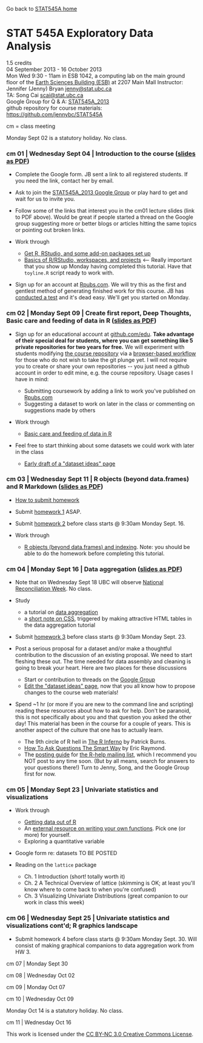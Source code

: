 Go back to [STAT545A home](index.html)

# STAT 545A Exploratory Data Analysis

1.5 credits  
04 September 2013 - 16 October 2013  
Mon Wed 9:30 - 11am in ESB 1042, a computing lab on the main ground floor of the [Earth Sciences Building (ESB)](http://www.maps.ubc.ca/?225) at 2207 Main Mall
Instructor: Jennifer (Jenny) Bryan <jenny@stat.ubc.ca>  
TA: Song Cai <scai@stat.ubc.ca>  
Google Group for Q & A: [STAT545A_2013](https://groups.google.com/forum/#!forum/stat545a_2013)  
github repository for course materials: <https://github.com/jennybc/STAT545A>


cm = class meeting

Monday Sept 02 is a statutory holiday. No class.

### cm 01 | Wednesday Sept 04 | Introduction to the course ([slides as PDF](2013-lectures/cm01_intro-to-course.pdf)) 

  * Complete the Google form. JB sent a link to all registered students. If you need the link, contact her by email.
  
  * Ask to join the [STAT545A_2013 Google Group](https://groups.google.com/forum/#!forum/stat545a_2013) or play hard to get and wait for us to invite you.

  * Follow some of the links that interest you in the cm01 lecture slides (link to PDF above). Would be great if people started a thread on the Google group suggesting more or better blogs or articles hitting the same topics or pointing out broken links.
  
  * Work through
    - [Get R, RStudio, and some add-on packages set up](block00_setup.html)
    - [Basics of R/RStudio, workspaces, and projects](block01_basicsWorkspaceWorkingDirProject.html) <-- Really important that you show up Monday having completed this tutorial. Have that `toyline.R` script ready to work with.
    
  * Sign up for an account at [Rpubs.com](http://rpubs.com). We will try this as the first and gentlest method of generating finished work for this course. JB has [conducted a test](http://rpubs.com/jennybc) and it's dead easy. We'll get you started on Monday.

### cm 02 | Monday Sept 09 | Create first report, Deep Thoughts, Basic care and feeding of data in R ([slides as PDF](2013-lectures/cm02_compileNotebook-publishRpubs-deepThoughts.pdf))

  * Sign up for an educational account at [github.com/edu](https://github.com/edu). **Take advantage of their special deal for students, where you can get something like 5 private repositories for two years for free.** We will experiment with students modifying [the course repository](https://github.com/jennybc/STAT545A) via a [browser-based workflow](https://github.com/blog/1557-github-flow-in-the-browser) for those who do not wish to take the git plunge yet. I will not require you to create or share your own repositories -- you just need a github account in order to edit mine, e.g. the course repository. Usage cases I have in mind:
    - Submitting coursework by adding a link to work you've published on [Rpubs.com](http://rpubs.com)
    - Suggesting a dataset to work on later in the class or commenting on suggestions made by others
    
  * Work through
    - [Basic care and feeding of data in R](block02_careFeedingData.html)
    
  * Feel free to start thinking about some datasets we could work with later in the class
    - [Early draft of a "dataset ideas" page](dataset-ideas.html)

### cm 03 | Wednesday Sept 11 | R objects (beyond data.frames) and R Markdown ([slides as PDF](2013-lectures/cm03_workModes-flavorsCollections-RMarkdown.pdf))

  * [How to submit homework](hw00_instructions.html)

  * Submit [homework 1](hw01_compileNotebook.html) ASAP.
  
  * Submit [homework 2](hw02_rmarkdownGapminder.html) before class starts @ 9:30am Monday Sept. 16.
  
  * Work through
    - [R objects (beyond data.frames) and indexing](block03_basicObjects.html). Note: you should be able to do the homework before completing this tutorial.

### cm 04 | Monday Sept 16 | Data aggregation ([slides as PDF](2013-lectures/cm04_dataAggregation.pdf))

  * Note that on Wednesday Sept 18 UBC will observe [National Reconciliation Week](http://irsi.aboriginal.ubc.ca). No class.

  * Study
    - a tutorial on [data aggregation](block04_dataAggregation.html)
    - a [short note on CSS](topic10_tablesCSS.html), triggered by making attractive HTML tables in the data aggregation tutorial

  * Submit [homework 3](hw03_dataAggregation.html) before class starts @ 9:30am Monday Sept. 23.
  
  * Post a serious proposal for a dataset and/or make a thoughtful contribution to the discussion of an existing proposal. We need to start fleshing these out. The time needed for data assembly and cleaning is going to break your heart. Here are two places for these discussions
    - Start or contribution to threads on the [Google Group](https://groups.google.com/forum/#!forum/stat545a_2013)
    - [Edit the "dataset ideas" page](dataset-ideas.html), now that you all know how to propose changes to the course web materials!
  
  * Spend ~1 hr (or more if you are new to the command line and scripting) reading these resources about how to ask for help. Don't be paranoid, this is not specifically about you and that question you asked the other day! This material has been in the course for a couple of years. This is another aspect of the culture that one has to actually learn.
  
    - The 9th circle of R hell in [The R Inferno](http://www.burns-stat.com/documents/books/the-r-inferno/) by Patrick Burns.
    - [How To Ask Questions The Smart Way](http://www.catb.org/~esr/faqs/smart-questions.html) by Eric Raymond.
    - The [posting guide](http://www.r-project.org/posting-guide.html) for [the R-help mailing list](https://stat.ethz.ch/mailman/listinfo/r-help), which I recommend you NOT post to any time soon. (But by all means, search for answers to your questions there!) Turn to Jenny, Song, and the Google Group first for now.
    
### cm 05 | Monday Sept 23 | Univariate statistics and visualizations

  * Work through
    - [Getting data out of R](block05_getNumbersOut.html)
    - An [external resource on writing your own functions](block06_functions.html). Pick one (or more) for yourself.
    - Exploring a quantitative variable
    
  * Google form re: datasets TO BE POSTED
  
  * Reading on the `lattice` package
  
    - Ch. 1 Introduction (short! totally worth it)
    - Ch. 2 A Technical Overview of lattice (skimming is OK; at least you'll know where to come back to when you're confused)
    - Ch. 3 Visualizing Univariate Distributions (great companion to our work in class this week)

### cm 06 | Wednesday Sept 25 | Univariate statistics and visualizations cont'd; R graphics landscape

* Submit homework 4 before class starts @ 9:30am Monday Sept. 30. Will consist of making graphical companions to data aggregation work from HW 3.

cm 07 | Monday Sept 30

cm 08 | Wednesday Oct 02

cm 09 | Monday Oct 07

cm 10 | Wednesday Oct 09

Monday Oct 14 is a statutory holiday. No class.

cm 11 | Wednesday Oct 16

<div class="footer">
This work is licensed under the  <a href="http://creativecommons.org/licenses/by-nc/3.0/">CC BY-NC 3.0 Creative Commons License</a>.
</div>